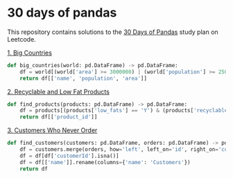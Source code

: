 # 30 days of pandas
This repository contains solutions to the [30 Days of Pandas](https://leetcode.com/studyplan/30-days-of-pandas/) study plan on Leetcode.

[1. Big Countries](https://leetcode.com/problems/big-countries)
```py
def big_countries(world: pd.DataFrame) -> pd.DataFrame:
    df = world[(world['area'] >= 3000000) | (world['population'] >= 25000000)]
    return df[['name', 'population', 'area']]
```
[2. Recyclable and Low Fat Products](https://leetcode.com/problems/recyclable-and-low-fat-products/)
```py
def find_products(products: pd.DataFrame) -> pd.DataFrame:
    df = products[(products['low_fats'] == 'Y') & (products['recyclable'] == 'Y')]
    return df[['product_id']]
```
[3. Customers Who Never Order](https://leetcode.com/problems/customers-who-never-order/)
```py
def find_customers(customers: pd.DataFrame, orders: pd.DataFrame) -> pd.DataFrame:
    df = customers.merge(orders, how='left', left_on='id', right_on='customerId')
    df = df[df['customerId'].isna()]
    df = df[['name']].rename(columns={'name': 'Customers'})
    return df
```
